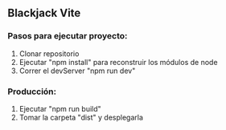 ## Blackjack Vite
### Pasos para ejecutar proyecto:
1. Clonar repositorio
2. Ejecutar "npm install" para reconstruir los módulos de node
3. Correr el devServer "npm run dev"

### Producción:
1. Ejecutar "npm run build"
2. Tomar la carpeta "dist" y desplegarla
